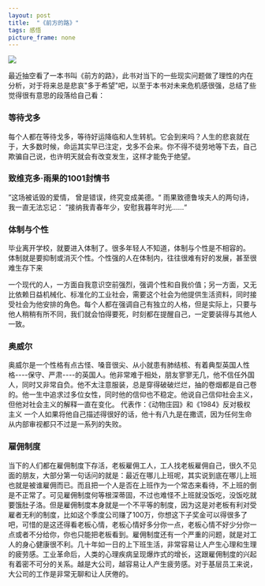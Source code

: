 ```yaml
---
layout: post
title:  "《前方的路》"
tags: 感悟
picture_frame: none
---
```



<p>
<a href="/2018/09/27/jianwei.html"><img src="http://t1.aixinxi.net/o_1coff0fnr86qjjrf69psq84la.jpg-j.jpg"/></a>
</p><!--more-->


最近抽空看了一本书叫《前方的路》，此书对当下的一些现实问题做了理性的内在分析，对于将来总是悲哀"多于希望"吧，以至于本书对未来危机感很强，总结了些觉得很有意思的段落给自己看：

### 等待戈多

每个人都在等待戈多，等待好运降临和人生转机。它会到来吗？人生的悲哀就在于，大多数时候，命运其实早已注定，戈多不会来。你不得不徒劳地等下去，自己欺骗自己说，也许明天就会有改变发生，这样才能免于绝望。

### 致维克多·雨果的1001封情书

”这场被诋毁的爱情， 曾是错误，终究变成美德。“
雨果致德鲁埃夫人的两句诗，我一直无法忘记：
”接纳我青春年少，安慰我暮年时光……“


### 体制与个性

毕业离开学校，就要进入体制了。很多年轻人不知道，体制与个性是不相容的。
体制就是要抑制或消灭个性。个性强的人在体制内，往往很难有好的发展，甚至很难生存下来

一个现代的人，一方面自我意识空前强烈，强调个性和自我价值；另一方面，又无比依赖日益机械化、标准化的工业社会，需要这个社会为他提供生活资料，同时接受社会为他安排的角色。每个人都在强调自己有独立的人格，但是实际上，只要与他人稍稍有所不同，我们就会怕得要死，时刻都在提醒自己，一定要装得与其他人一致。


### 奥威尔
奥威尔是一个性格有点古怪、嗓音很尖、从小就患有肺结核、有着典型英国人性格----保守、严肃----的英国人。他非常难于相处，朋友寥寥无几，他不信任外国人，同时又非常自负。他不太注意服装，总是穿得破破烂烂，抽的卷烟都是自己卷的。他一生中追求过多位女性，同时他的信仰也不稳定。他说自己信仰社会主义，但他对社会主义的解释一直在变化。
代表作：《动物庄园》和《1984》反对极权主义
一个人如果将他自己描述得很好的话，他十有八九是在撒谎，因为任何生命从内部审视都只不过是一系列的失败。

### 雇佣制度

 当下的人们都在雇佣制度下存活，老板雇佣工人，工人找老板雇佣自己，很久不见面的朋友，大部分第一句话问的就是：最近在哪儿上班呢，其实说到底在哪儿上班也就是被谁雇佣而已。而且把一个人是否在上班作为一个常态来看待，不上班的倒是不正常了。可见雇佣制度何等根深蒂固，不过也难怪不上班就没饭吃，没饭吃就要饿肚子洛。但是雇佣制度本身就是一个不平等的制度，因为这是对老板有利对受雇者无利的制度，比如这个季度公司赚了100万，你想这下子奖金可以得很多了吧，可惜的是这还得看老板心情，老板心情好多分你一点，老板心情不好少分你一点或者不分给你，你也只能把老板看到。雇佣制度还有一个严重的问题，就是对工人的身心健康很不利。几十年如一日的上下班生活，非常容易让人产生心理和生理的疲劳感。工业革命后，人类的心理疾病呈现爆炸式的增长，这跟雇佣制度的兴起有着密不可分的关系。越是大公司，越容易让人产生疲劳感。对于基层员工来说，大公司的工作是非常无聊和让人厌倦的。


